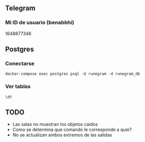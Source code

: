 ## Telegram

### Mi ID de usuario (benabbhi)

1648877346

## Postgres

### Conectarse

```shell
docker-compose exec postgres psql -U runegram -d runegram_db
```
### Ver tablas

```
\dt
```

## TODO

* Las salas no muestran los objetos caidos
* Como se determina que comando le corresponde a quie?
* No se actualizan ambos extremos de las salidas